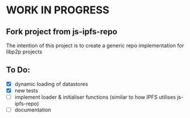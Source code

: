 # WORK IN PROGRESS

## Fork project from js-ipfs-repo

The intention of this project is to create a generic repo implementation for libp2p projects

## To Do:

 - [x] dynamic loading of datastores
 - [x] new tests 
 - [ ] implement loader & initialiser functions (similar to how IPFS utilises js-ipfs-repo)
 - [ ] documentation